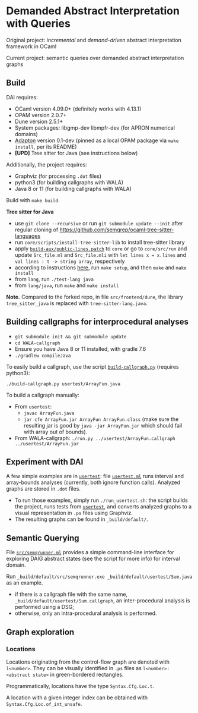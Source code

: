 # Demanded Abstract Interpretation with Queries

Original project:
_incremental_ and _demand-driven_ abstract interpretation framework in OCaml

Current project:
semantic queries over demanded abstract interpretation graphs


## Build

DAI requires:
 * OCaml version 4.09.0+ (definitely works with 4.13.1)
 * OPAM version 2.0.7+
 * Dune version 2.5.1+
 * System packages: libgmp-dev libmpfr-dev (for APRON numerical domains)
 * [Adapton](https://github.com/plum-umd/adapton.ocaml) version 0.1-dev (pinned as a local OPAM package via `make install`, per its README)
 * **[UPD]** Tree sitter for Java (see instructions below)

 Additionally, the project requires:
 * Graphviz (for processing `.dot` files)
 * python3 (for building callgraphs with WALA)
 * Java 8 or 11 (for building callgraphs with WALA)

Build with `make build`.

**Tree sitter for Java**
- use `git clone --recursive` or run `git submodule update --init` after
  regular cloning of https://github.com/semgrep/ocaml-tree-sitter-languages
- run `core/scripts/install-tree-sitter-lib` to install tree-sitter library
- apply [`build-aux/public-lines.patch`](build-aux/public-lines.patch) to `core`
  or go to `core/src/run` and update `Src_file.ml` and `Src_file.mli` with
  `let lines x = x.lines` and `val lines : t -> string array`, respectively
- according to instructions [here](https://github.com/semgrep/ocaml-tree-sitter-languages),
  run `make setup`, and then `make` and `make install`
- from `lang`, run `./test-lang java`
- from `lang/java`, run `make` and `make install`

**Note.** Compared to the forked repo, in file `src/frontend/dune`,
the library `tree_sitter_java` is replaced with `tree-sitter-lang.java`.


## Building callgraphs for interprocedural analyses

- `git submodule init && git submodule update`
- `cd WALA-callgraph`
- Ensure you have Java 8 or 11 installed, with gradle 7.6
- `./gradlew compileJava`

To easily build a callgraph, use the script
[`build-callgraph.py`](build-callgraph.py) (requires python3):

```
./build-callgraph.py usertest/ArrayFun.java
```

To build a callgraph manually:

- From `usertest`: 
  + `javac ArrayFun.java`
  + `jar cfe ArrayFun.jar ArrayFun ArrayFun.class`
    (make sure the resulting jar is good by `java -jar ArrayFun.jar`
    which should fail with array out of bounds).
- From WALA-callgraph: 
  `./run.py ../usertest/ArrayFun.callgraph ../usertest/ArrayFun.jar`


## Experiment with DAI

A few simple examples are in [`usertest`](usertest/): file 
[`usertest.ml`](usertest/usertest.ml) runs interval and array-bounds analyses
(currently, both ignore function calls).
Analyzed graphs are stored in `.dot` files.
- To run those examples, simply run `./run_usertest.sh`: the script
  builds the project, runs tests from [`usertest`](usertest/),
  and converts analyzed graphs to a visual representation in `.ps` files
  using Graphviz.
- The resulting graphs can be found in `_build/default/`.


## Semantic Querying

File [`src/semqrunner.ml`](src/semqrunner.ml)
provides a simple command-line interface for
exploring DAIG abstract states (see the script for more info)
for interval domain.

Run
`_build/default/src/semqrunner.exe _build/default/usertest/Sum.java`
as an example.
- if there is a callgraph file with the same name,
  `_build/default/usertest/Sum.callgraph`,
  an inter-procedural analysis is performed using a DSG;
- otherwise, only an intra-procedural analysis is performed.

## Graph exploration

### Locations

Locations originating from the control-flow graph are denoted with `l<number>`.
They can be visually identified in `.ps` files as `l<number>: <abstract state>`
in green-bordered rectangles.

Programmatically, locations have the type `Syntax.Cfg.Loc.t`.

A location with a given integer index can be obtained with
`Syntax.Cfg.Loc.of_int_unsafe`.

